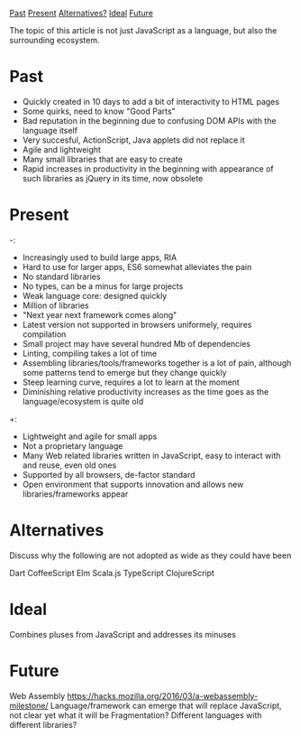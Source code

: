 [Past](#past)
[Present](#present)
[Alternatives?](#alternatives)
[Ideal](#ideal)
[Future](#future)

The topic of this article is not just JavaScript as a language, but also the surrounding ecosystem.

# <a name="past"></a> Past

* Quickly created in 10 days to add a bit of interactivity to HTML pages
* Some quirks, need to know "Good Parts"
* Bad reputation in the beginning due to confusing DOM APIs with the language itself
* Very succesful, ActionScript, Java applets did not replace it
* Agile and lightweight
* Many small libraries that are easy to create
* Rapid increases in productivity in the beginning with appearance of such libraries as jQuery in its time, now obsolete

# <a name="present"></a> Present

-:

* Increasingly used to build large apps, RIA
* Hard to use for larger apps, ES6 somewhat alleviates the pain
* No standard libraries
* No types, can be a minus for large projects
* Weak language core: designed quickly
* Million of libraries
* "Next year next framework comes along"
* Latest version not supported in browsers uniformely, requires compilation
* Small project may have several hundred Mb of dependencies
* Linting, compiling takes a lot of time
* Assembling libraries/tools/frameworks together is a lot of pain, although some patterns tend to emerge but they change quickly
* Steep learning curve, requires a lot to learn at the moment
* Diminishing relative productivity increases as the time goes as the language/ecosystem is quite old

+:

* Lightweight and agile for small apps
* Not a proprietary language
* Many Web related libraries written in JavaScript, easy to interact with and reuse, even old ones
* Supported by all browsers, de-factor standard
* Open environment that supports innovation and allows new libraries/frameworks appear

# <a name="alternatives"></a> Alternatives

Discuss why the following are not adopted as wide as they could have been

Dart
CoffeeScript
Elm
Scala.js
TypeScript
ClojureScript

# <a name="ideal"></a> Ideal

Combines pluses from JavaScript and addresses its minuses

# <a name="future"></a> Future

Web Assembly https://hacks.mozilla.org/2016/03/a-webassembly-milestone/
Language/framework can emerge that will replace JavaScript, not clear yet what it will be
Fragmentation? Different languages with different libraries?